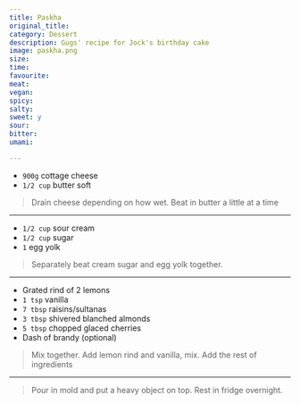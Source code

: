 ```yaml
---
title: Paskha
original_title:
category: Dessert
description: Gugs' recipe for Jock's birthday cake
image: paskha.png
size:
time:
favourite:
meat:
vegan:
spicy:
salty:
sweet: y
sour:
bitter:
umami:

---
```


<!---
Here down is where you want steps/ingredients. An example of a step is:
---

* `1/4 cup` Soy Sauce
* `1/4 cup` Mirin
* `1/4 cup` Sake
* `1 tsp` Sugar

>In a small saucepan, combine all the ingredients for the marinade

---
Note the triple dashes, paragraph spaces, back dashes and other formatting.
-->

* `900g` cottage cheese 
* `1/2 cup` butter soft

>Drain cheese depending on how wet. Beat in butter a little at a time 

---

* `1/2 cup` sour cream
* `1/2 cup` sugar
* `1` egg yolk

>Separately beat cream sugar and egg yolk together.

---

* Grated rind of 2 lemons
* `1 tsp` vanilla
* `7 tbsp` raisins/sultanas
* `3 tbsp` shivered blanched almonds
* `5 tbsp` chopped glaced cherries
* Dash of brandy (optional) 

>Mix together. Add lemon rind and vanilla, mix. Add the rest of ingredients 

---

>Pour in mold and put a heavy object on top. Rest in fridge overnight.
